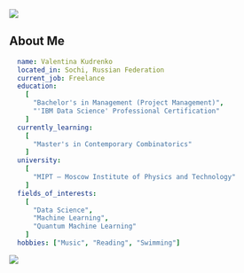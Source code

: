 <img src="https://capsule-render.vercel.app/api?type=Waving&color=0:287d78,100:15407a&height=150&section=header&text=Greetings!&fontColor=e6e9e4&fontAlignY=37&fontSize=70" />

## About Me ##
```yaml 
  name: Valentina Kudrenko
  located_in: Sochi, Russian Federation
  current_job: Freelance
  education: 
    [
      "Bachelor's in Management (Project Management)",
      "'IBM Data Science' Professional Certification"
    ]
  currently_learning:
    [
      "Master's in Contemporary Combinatorics"
    ]
  university:
    [
      "MIPT — Moscow Institute of Physics and Technology"
    ]
  fields_of_interests:
    [
      "Data Science",
      "Machine Learning",
      "Quantum Machine Learning"
    ]
  hobbies: ["Music", "Reading", "Swimming"]
```
<img src="https://capsule-render.vercel.app/api?type=Waving&color=0:1a4675,100:399179&height=100&section=footer" />
